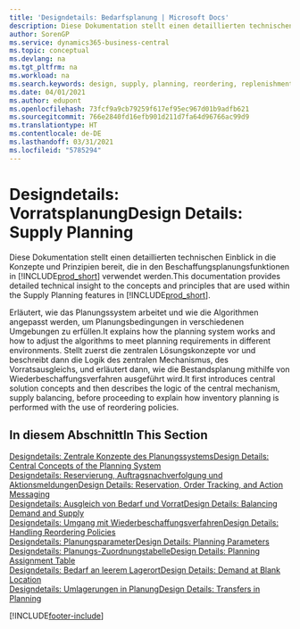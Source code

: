 ```yaml
---
title: 'Designdetails: Bedarfsplanung | Microsoft Docs'
description: Diese Dokumentation stellt einen detaillierten technischen Einblick in die Konzepte und Prinzipien bereit, die in den Beschaffungsplanungsfunktionen in Business Central.
author: SorenGP
ms.service: dynamics365-business-central
ms.topic: conceptual
ms.devlang: na
ms.tgt_pltfrm: na
ms.workload: na
ms.search.keywords: design, supply, planning, reordering, replenishment
ms.date: 04/01/2021
ms.author: edupont
ms.openlocfilehash: 73fcf9a9cb79259f617ef95ec967d01b9adfb621
ms.sourcegitcommit: 766e2840fd16efb901d211d7fa64d96766ac99d9
ms.translationtype: HT
ms.contentlocale: de-DE
ms.lasthandoff: 03/31/2021
ms.locfileid: "5785294"
---
```

# <a name="design-details-supply-planning"></a><span data-ttu-id="2245a-103">Designdetails: Vorratsplanung</span><span class="sxs-lookup"><span data-stu-id="2245a-103">Design Details: Supply Planning</span></span>
<span data-ttu-id="2245a-104">Diese Dokumentation stellt einen detaillierten technischen Einblick in die Konzepte und Prinzipien bereit, die in den Beschaffungsplanungsfunktionen in [!INCLUDE[prod_short](includes/prod_short.md)] verwendet werden.</span><span class="sxs-lookup"><span data-stu-id="2245a-104">This documentation provides detailed technical insight to the concepts and principles that are used within the Supply Planning features in [!INCLUDE[prod_short](includes/prod_short.md)].</span></span>  

<span data-ttu-id="2245a-105">Erläutert, wie das Planungssystem arbeitet und wie die Algorithmen angepasst werden, um Planungsbedingungen in verschiedenen Umgebungen zu erfüllen.</span><span class="sxs-lookup"><span data-stu-id="2245a-105">It explains how the planning system works and how to adjust the algorithms to meet planning requirements in different environments.</span></span> <span data-ttu-id="2245a-106">Stellt zuerst die zentralen Lösungskonzepte vor und beschreibt dann die Logik des zentralen Mechanismus, des Vorratsausgleichs, und erläutert dann, wie die Bestandsplanung mithilfe von Wiederbeschaffungsverfahren ausgeführt wird.</span><span class="sxs-lookup"><span data-stu-id="2245a-106">It first introduces central solution concepts and then describes the logic of the central mechanism, supply balancing, before proceeding to explain how inventory planning is performed with the use of reordering policies.</span></span>  

## <a name="in-this-section"></a><span data-ttu-id="2245a-107">In diesem Abschnitt</span><span class="sxs-lookup"><span data-stu-id="2245a-107">In This Section</span></span>  
[<span data-ttu-id="2245a-108">Designdetails: Zentrale Konzepte des Planungssystems</span><span class="sxs-lookup"><span data-stu-id="2245a-108">Design Details: Central Concepts of the Planning System</span></span>](design-details-central-concepts-of-the-planning-system.md)  
[<span data-ttu-id="2245a-109">Designdetails: Reservierung, Auftragsnachverfolgung und Aktionsmeldungen</span><span class="sxs-lookup"><span data-stu-id="2245a-109">Design Details: Reservation, Order Tracking, and Action Messaging</span></span>](design-details-reservation-order-tracking-and-action-messaging.md)  
[<span data-ttu-id="2245a-110">Designdetails: Ausgleich von Bedarf und Vorrat</span><span class="sxs-lookup"><span data-stu-id="2245a-110">Design Details: Balancing Demand and Supply</span></span>](design-details-balancing-demand-and-supply.md)  
[<span data-ttu-id="2245a-111">Designdetails: Umgang mit Wiederbeschaffungsverfahren</span><span class="sxs-lookup"><span data-stu-id="2245a-111">Design Details: Handling Reordering Policies</span></span>](design-details-handling-reordering-policies.md)  
[<span data-ttu-id="2245a-112">Designdetails: Planungsparameter</span><span class="sxs-lookup"><span data-stu-id="2245a-112">Design Details: Planning Parameters</span></span>](design-details-planning-parameters.md)  
[<span data-ttu-id="2245a-113">Designdetails: Planungs-Zuordnungstabelle</span><span class="sxs-lookup"><span data-stu-id="2245a-113">Design Details: Planning Assignment Table</span></span>](design-details-planning-assignment-table.md)  
[<span data-ttu-id="2245a-114">Designdetails: Bedarf an leerem Lagerort</span><span class="sxs-lookup"><span data-stu-id="2245a-114">Design Details: Demand at Blank Location</span></span>](design-details-demand-at-blank-location.md)  
[<span data-ttu-id="2245a-115">Designdetails: Umlagerungen in Planung</span><span class="sxs-lookup"><span data-stu-id="2245a-115">Design Details: Transfers in Planning</span></span>](design-details-transfers-in-planning.md)


[!INCLUDE[footer-include](includes/footer-banner.md)]